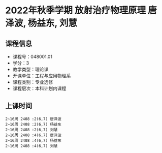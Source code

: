 # 2022年秋季学期 放射治疗物理原理 唐泽波, 杨益东, 刘慧






## 课程信息

- 课程号：048001.01
- 学分：3
- 教学类型：理论课
- 开课单位：工程与应用物理系
- 课程类别：专业选修
- 课程层次：本科计划内课程

## 上课时间

```
2~16周 2408 :2(6,7) 唐泽波
2~16周 2408 :2(6,7) 杨益东
2~16周 2408 :2(6,7) 刘慧
2~16周 2408 :4(6,7) 唐泽波
2~16周 2408 :4(6,7) 杨益东
2~16周 2408 :4(6,7) 刘慧
```

